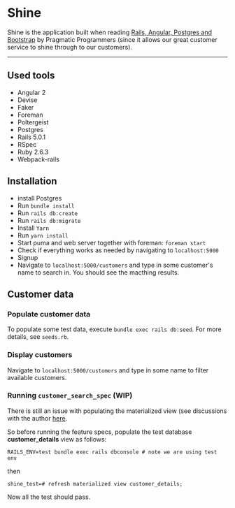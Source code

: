 # Shine

Shine is the application built when reading [Rails, Angular, Postgres and Bootstrap](https://pragprog.com/book/dcbang2/rails-angular-postgres-and-bootstrap-second-edition) by Pragmatic Programmers (since it allows our great customer service to shine through to our customers).

***

## Used tools

* Angular 2
* Devise
* Faker
* Foreman
* Poltergeist
* Postgres
* Rails 5.0.1
* RSpec
* Ruby 2.6.3
* Webpack-rails

## Installation

* install Postgres
* Run `bundle install`
* Run `rails db:create`
* Run `rails db:migrate`
* Install `Yarn`
* Run `yarn install`
* Start puma and web server together with foreman: `foreman start`
* Check if everything works as needed by navigating to `localhost:5000`
* Signup
* Navigate to `localhost:5000/customers` and type in some customer's name to search in. You should see the macthing results.

## Customer data

### Populate  customer data

To populate some test data, execute `bundle exec rails db:seed`.
For more details, see `seeds.rb`.

### Display customers

Navigate to `localhost:5000/customers` and type in some name to filter available customers.

### Running `customer_search_spec` (WIP)

There is still an issue with populating the materialized view (see discussions with the author [here](https://forums.pragprog.com/forums/448/topics/14835#41965).

So before running the feature specs, populate the test database __customer_details__ view as follows:
```
RAILS_ENV=test bundle exec rails dbconsole # note we are using test env
```
then
```
shine_test=# refresh materialized view customer_details;
```

Now all the test should pass.
